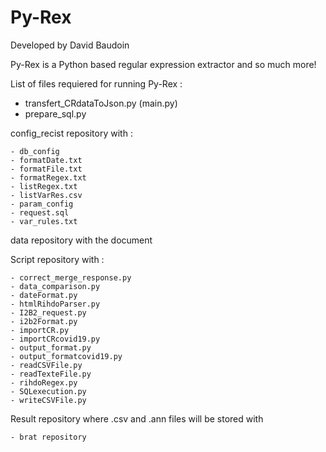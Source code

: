 # Py-Rex

Developed by David Baudoin 

Py-Rex is a Python based regular expression extractor and so much more!

List of files requiered for running Py-Rex : 
  - transfert_CRdataToJson.py (main.py)
  - prepare_sql.py

   config_recist repository with :
 
    - db_config
    - formatDate.txt
    - formatFile.txt
    - formatRegex.txt
    - listRegex.txt
    - listVarRes.csv
    - param_config
    - request.sql
    - var_rules.txt
 
   data repository with the document
 
   Script repository with : 
 
    - correct_merge_response.py
    - data_comparison.py
    - dateFormat.py
    - htmlRihdoParser.py
    - I2B2_request.py
    - i2b2Format.py
    - importCR.py
    - importCRcovid19.py
    - output_format.py
    - output_formatcovid19.py
    - readCSVFile.py
    - readTexteFile.py
    - rihdoRegex.py
    - SQLexecution.py
    - writeCSVFile.py
  
   Result repository where .csv and .ann files will be stored with
 
    - brat repository
   
